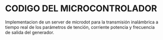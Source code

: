 # CODIGO DEL MICROCONTROLADOR

Implementacion de un server de microdot para la transmisión inalámbrica a tiempo real de los parámetros de tención, corriente potencia y frecuencia de salida del generador.